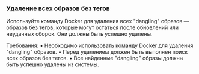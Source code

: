 
### Удаление всех образов без тегов

Используйте команду Docker для удаления всех "dangling" образов — образов без тегов, которые могут остаться после обновлений или неудачных сборок. Они должны быть успешно удалены.

Требования:
•	Необходимо использовать команду Docker для удаления "dangling" образов.
•	Перед удалением должен быть выполнен поиск всех образов без тегов.
•	Все найденные "dangling" образы должны быть успешно удалены из системы.